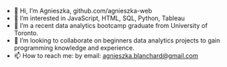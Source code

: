 - 👋 Hi, I’m Agnieszka, github.com/agnieszka-web
- 👀 I’m interested in JavaScript, HTML, SQL, Python, Tableau
- 🌱 I’m a recent data analytics bootcamp graduate from University of Toronto.  
- 💞️ I’m looking to collaborate on beginners data analytics projects to gain programming knowledge and experience.  
- 📫 How to reach me: by email: agnieszka.blanchard@gmail.com

<!---
agnieszka-web/agnieszka-web is a ✨ special ✨ repository because its `README.md` (this file) appears on your GitHub profile.
You can click the Preview link to take a look at your changes.
--->
